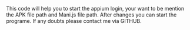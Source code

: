 This code will help you to start the appium login, your want to be mention the APK file path and Mani.js file path. After changes you can start the programe. If any doubts please contact me via GITHUB.
